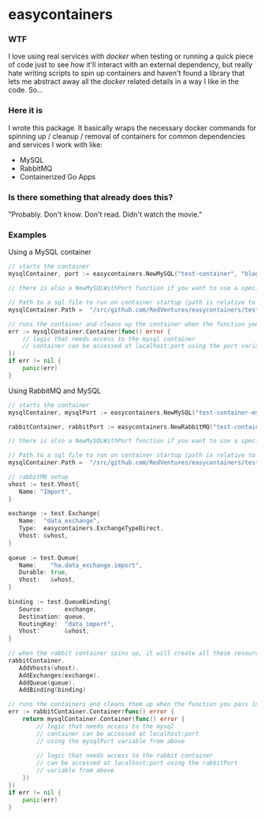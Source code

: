 easycontainers
============

### WTF
I love using real services with *docker* when testing or running a quick piece of code just to see how it'll interact with an external dependency, but really hate writing scripts to spin up containers and haven't found a library that lets me abstract away all the *docker* related details in a way I like in the code. So...

### Here it is
I wrote this package. It basically wraps the necessary docker commands for spinning up / cleanup / removal of containers for common dependencies and services I work with like:

- MySQL
- RabbitMQ
- Containerized Go Apps

### Is there something that already does this?
"Probably. Don't know. Don't read. Didn't watch the movie."

### Examples

Using a MySQL container

```go
// starts the container
mysqlContainer, port := easycontainers.NewMySQL("test-container", "blog.posts")

// there is also a NewMySQLWithPort function if you want to use a specific port

// Path to a sql file to run on container startup (path is relative to GOPATH)
mysqlContainer.Path =  "/src/github.com/RedVentures/easycontainers/test/mysql-test.sql"

// runs the container and cleans up the container when the function you pass in exits
err := mysqlContainer.Container(func() error {
	// logic that needs access to the mysql container
	// container can be accessed at localhost:port using the port variable from above
})
if err != nil {
	panic(err)
}
```

Using RabbitMQ and MySQL

```go
// starts the container
mysqlContainer, mysqlPort := easycontainers.NewMySQL("test-container-mysql", "blog.posts")

rabbitContainer, rabbitPort := easycontainers.NewRabbitMQ("test-container-rabbit")

// there is also a NewMySQLWithPort function if you want to use a specific port

// Path to a sql file to run on container startup (path is relative to GOPATH)
mysqlContainer.Path =  "/src/github.com/RedVentures/easycontainers/test/mysql-test.sql"

// rabbitMQ setup
vhost := test.Vhost{  
   Name: "Import",  
}  
  
exchange := test.Exchange{  
   Name:  "data_exchange",  
   Type:  easycontainers.ExchangeTypeDirect,  
   Vhost: &vhost,  
}  
  
queue := test.Queue{  
   Name:    "ha.data_exchange.import",  
   Durable: true,  
   Vhost:   &vhost,  
}  
  
binding := test.QueueBinding{  
   Source:      exchange,  
   Destination: queue,  
   RoutingKey:  "data_import",  
   Vhost:       &vhost,  
}  
  
// when the rabbit container spins up, it will create all these resources during initialization
rabbitContainer.  
   AddVhosts(vhost).  
   AddExchanges(exchange).  
   AddQueue(queue).  
   AddBinding(binding)

// runs the containers and cleans them up when the function you pass in exits
err := rabbitContainer.Container(func() error {
	return mysqlContainer.Container(func() error {
		// logic that needs access to the mysql
		// container can be accessed at localhost:port 
		// using the mysqlPort variable from above
		
		// logic that needs access to the rabbit container
		// can be accessed at localhost:port using the rabbitPort 
		// variable from above
	})
})
if err != nil {
	panic(err)
}
```